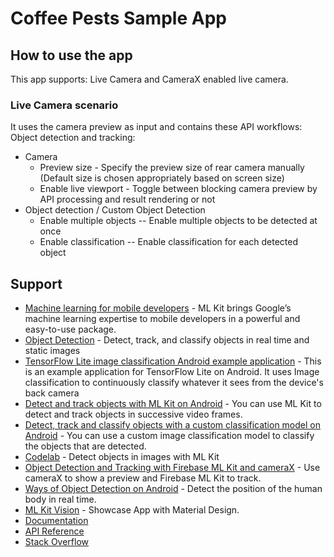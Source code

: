 # Coffee Pests Sample App

## How to use the app

This app supports: Live Camera and CameraX enabled live camera.

### Live Camera scenario
It uses the camera preview as input and contains these API workflows: Object detection and tracking:
* Camera
    * Preview size - Specify the preview size of rear camera manually (Default size is chosen appropriately based on screen size)
    * Enable live viewport - Toggle between blocking camera preview by API processing and result rendering or not
* Object detection / Custom Object Detection
    * Enable multiple objects -- Enable multiple objects to be detected at once
    * Enable classification -- Enable classification for each detected object

## Support

* [Machine learning for mobile developers](https://developers.google.com/ml-kit) - ML Kit brings Google’s machine learning expertise to mobile developers in a powerful and easy-to-use package.
* [Object Detection](https://developers.google.com/ml-kit/vision/object-detection/android) - Detect, track, and classify objects in real time and static images
* [TensorFlow Lite image classification Android example application](https://github.com/tensorflow/examples/tree/master/lite/examples/image_classification/android) - This is an example application for TensorFlow Lite on Android. It uses Image classification to continuously classify whatever it sees from the device's back camera
* [Detect and track objects with ML Kit on Android](https://developers.google.com/ml-kit/vision/object-detection/android) - You can use ML Kit to detect and track objects in successive video frames.
* [Detect, track and classify objects with a custom classification model on Android](https://developers.google.com/ml-kit/vision/object-detection/custom-models/android)  - You can use a custom image classification model to classify the objects that are detected.
* [Codelab](https://codelabs.developers.google.com/mlkit-android-odt#0) - Detect objects in images with ML Kit
* [Object Detection and Tracking with Firebase ML Kit and cameraX](https://medium.com/@cwurthner/object-detection-and-tracking-with-firebase-ml-kit-and-camerax-ml-product-search-part-3-8bd138257101) - Use cameraX to show a preview and Firebase ML Kit to track.
* [Ways of Object Detection on Android](https://www.bombaysoftwares.com/blog/three-ways-of-object-detection-on-android/) - Detect the position of the human body in real time.
* [ML Kit Vision](https://github.com/googlesamples/mlkit/tree/master/android/material-showcase) - Showcase App with Material Design.
* [Documentation](https://developers.google.com/ml-kit/guides)
* [API Reference](https://developers.google.com/ml-kit/reference/android)
* [Stack Overflow](https://stackoverflow.com/questions/tagged/google-mlkit)